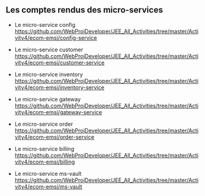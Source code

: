 ## Les comptes rendus des micro-services
+ Le micro-service config https://github.com/WebProjDeveloper/JEE_All_Activities/tree/master/Activity4/ecom-emsi/config-service
  
+ Le micro-service customer https://github.com/WebProjDeveloper/JEE_All_Activities/tree/master/Activity4/ecom-emsi/customer-service
  
+ Le micro-service inventory https://github.com/WebProjDeveloper/JEE_All_Activities/tree/master/Activity4/ecom-emsi/inventory-service
  
+ Le micro-service gateway https://github.com/WebProjDeveloper/JEE_All_Activities/tree/master/Activity4/ecom-emsi/gateway-service
  
+ Le micro-service order https://github.com/WebProjDeveloper/JEE_All_Activities/tree/master/Activity4/ecom-emsi/order-service
  
+ Le micro-service billing https://github.com/WebProjDeveloper/JEE_All_Activities/tree/master/Activity4/ecom-emsi/billing
  
+ Le micro-service ms-vault https://github.com/WebProjDeveloper/JEE_All_Activities/tree/master/Activity4/ecom-emsi/ms-vault 
